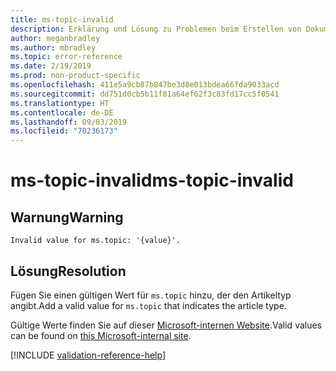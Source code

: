```yaml
---
title: ms-topic-invalid
description: Erklärung und Lösung zu Problemen beim Erstellen von Dokumentationsartikeln – ms-topic-invalid
author: meganbradley
ms.author: mbradley
ms.topic: error-reference
ms.date: 2/19/2019
ms.prod: non-product-specific
ms.openlocfilehash: 411e5a9cb87b847be3d8e013bdea66fda9033acd
ms.sourcegitcommit: dd751d0cb5b11f81a64ef62f3c83fd17cc5f0541
ms.translationtype: HT
ms.contentlocale: de-DE
ms.lasthandoff: 09/03/2019
ms.locfileid: "70236173"
---
```

# <a name="ms-topic-invalid"></a><span data-ttu-id="f49c9-103">ms-topic-invalid</span><span class="sxs-lookup"><span data-stu-id="f49c9-103">ms-topic-invalid</span></span>

## <a name="warning"></a><span data-ttu-id="f49c9-104">Warnung</span><span class="sxs-lookup"><span data-stu-id="f49c9-104">Warning</span></span>

`Invalid value for ms.topic: '{value}'.`

## <a name="resolution"></a><span data-ttu-id="f49c9-105">Lösung</span><span class="sxs-lookup"><span data-stu-id="f49c9-105">Resolution</span></span>

<span data-ttu-id="f49c9-106">Fügen Sie einen gültigen Wert für `ms.topic` hinzu, der den Artikeltyp angibt.</span><span class="sxs-lookup"><span data-stu-id="f49c9-106">Add a valid value for `ms.topic` that indicates the article type.</span></span>

<span data-ttu-id="f49c9-107">Gültige Werte finden Sie auf dieser [Microsoft-internen Website](https://docsmetadatatool.azurewebsites.net/allowlists).</span><span class="sxs-lookup"><span data-stu-id="f49c9-107">Valid values can be found on [this Microsoft-internal site](https://docsmetadatatool.azurewebsites.net/allowlists).</span></span>

<!--make sure to add this file to your includes folder and verify the path-->
[!INCLUDE [validation-reference-help](includes/validation-reference-help.md)]
